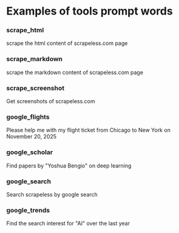 # Examples of tools prompt words

### scrape_html

scrape the html content of scrapeless.com page

### scrape_markdown

scrape the markdown content of scrapeless.com page

### scrape_screenshot

Get screenshots of scrapeless.com

### google_flights

Please help me with my flight ticket from Chicago to New York on November 20, 2025

### google_scholar

Find papers by "Yoshua Bengio" on deep learning

### google_search

Search scrapeless by google search

### google_trends

Find the search interest for "AI" over the last year
